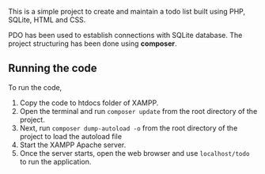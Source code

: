 This is a simple project to create and maintain a todo list built using PHP, SQLite, HTML and CSS.

PDO has been used to establish connections with SQLite database. The project structuring has been done using **composer**.

## Running the code

To run the code,

1. Copy the code to htdocs folder of XAMPP.
2. Open the terminal and run `composer update` from the root directory of the project.
3. Next, run `composer dump-autoload -o` from the root directory of the project to load the autoload file
4. Start the XAMPP Apache server.
5. Once the server starts, open the web browser and use `localhost/todo` to run the application.

